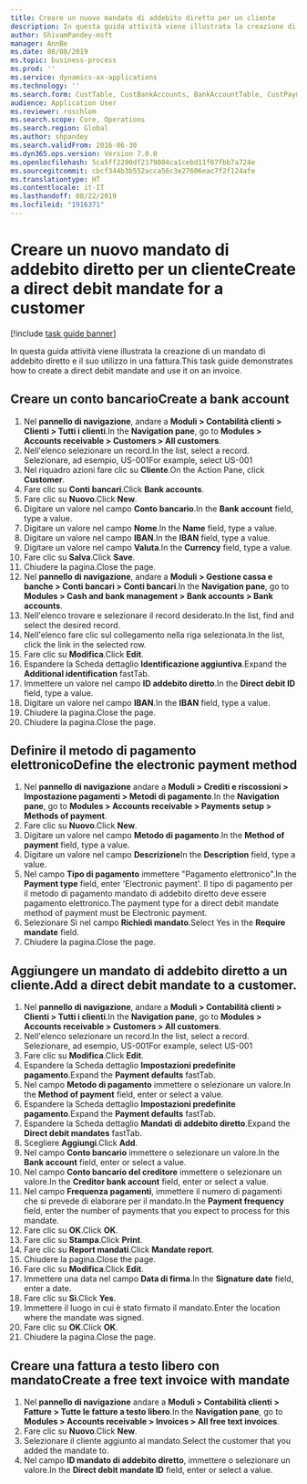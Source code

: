 ```yaml
---
title: Creare un nuovo mandato di addebito diretto per un cliente
description: In questa guida attività viene illustrata la creazione di un mandato di addebito diretto e il suo utilizzo in una fattura.
author: ShivamPandey-msft
manager: AnnBe
ms.date: 08/08/2019
ms.topic: business-process
ms.prod: ''
ms.service: dynamics-ax-applications
ms.technology: ''
ms.search.form: CustTable, CustBankAccounts, BankAccountTable, CustPaymMode, CustDirectDebitMandate, BankAccountTableLookUp, SrsReportViewerForm,  LogisticsAddressCityLookup, CustFreeInvoice, CustTableLookup
audience: Application User
ms.reviewer: roschlom
ms.search.scope: Core, Operations
ms.search.region: Global
ms.author: shpandey
ms.search.validFrom: 2016-06-30
ms.dyn365.ops.version: Version 7.0.0
ms.openlocfilehash: 5ca5ff2290df2179004ca1cebd11f67fbb7a724e
ms.sourcegitcommit: cbcf344b3b552acca56c3e27606eac7f2f124afe
ms.translationtype: HT
ms.contentlocale: it-IT
ms.lasthandoff: 08/22/2019
ms.locfileid: "1916371"
---
```

# <a name="create-a-direct-debit-mandate-for-a-customer"></a><span data-ttu-id="2419e-103">Creare un nuovo mandato di addebito diretto per un cliente</span><span class="sxs-lookup"><span data-stu-id="2419e-103">Create a direct debit mandate for a customer</span></span>

[!include [task guide banner](../../includes/task-guide-banner.md)]

<span data-ttu-id="2419e-104">In questa guida attività viene illustrata la creazione di un mandato di addebito diretto e il suo utilizzo in una fattura.</span><span class="sxs-lookup"><span data-stu-id="2419e-104">This task guide demonstrates how to create a direct debit mandate and use it on an invoice.</span></span>


## <a name="create-a-bank-account"></a><span data-ttu-id="2419e-105">Creare un conto bancario</span><span class="sxs-lookup"><span data-stu-id="2419e-105">Create a bank account</span></span>
1. <span data-ttu-id="2419e-106">Nel **pannello di navigazione**, andare a **Moduli > Contabilità clienti > Clienti > Tutti i clienti**.</span><span class="sxs-lookup"><span data-stu-id="2419e-106">In the **Navigation pane**, go to **Modules > Accounts receivable > Customers > All customers**.</span></span>
2. <span data-ttu-id="2419e-107">Nell'elenco selezionare un record.</span><span class="sxs-lookup"><span data-stu-id="2419e-107">In the list, select a record.</span></span> <span data-ttu-id="2419e-108">Selezionare, ad esempio, US-001</span><span class="sxs-lookup"><span data-stu-id="2419e-108">For example, select US-001</span></span>
3. <span data-ttu-id="2419e-109">Nel riquadro azioni fare clic su **Cliente**.</span><span class="sxs-lookup"><span data-stu-id="2419e-109">On the Action Pane, click **Customer**.</span></span>
4. <span data-ttu-id="2419e-110">Fare clic su **Conti bancari**.</span><span class="sxs-lookup"><span data-stu-id="2419e-110">Click **Bank accounts**.</span></span>
5. <span data-ttu-id="2419e-111">Fare clic su **Nuovo**.</span><span class="sxs-lookup"><span data-stu-id="2419e-111">Click **New**.</span></span>
6. <span data-ttu-id="2419e-112">Digitare un valore nel campo **Conto bancario**.</span><span class="sxs-lookup"><span data-stu-id="2419e-112">In the **Bank account** field, type a value.</span></span>
7. <span data-ttu-id="2419e-113">Digitare un valore nel campo **Nome**.</span><span class="sxs-lookup"><span data-stu-id="2419e-113">In the **Name** field, type a value.</span></span>
8. <span data-ttu-id="2419e-114">Digitare un valore nel campo **IBAN**.</span><span class="sxs-lookup"><span data-stu-id="2419e-114">In the **IBAN** field, type a value.</span></span>
9. <span data-ttu-id="2419e-115">Digitare un valore nel campo **Valuta**.</span><span class="sxs-lookup"><span data-stu-id="2419e-115">In the **Currency** field, type a value.</span></span>
10. <span data-ttu-id="2419e-116">Fare clic su **Salva**.</span><span class="sxs-lookup"><span data-stu-id="2419e-116">Click **Save**.</span></span>
11. <span data-ttu-id="2419e-117">Chiudere la pagina.</span><span class="sxs-lookup"><span data-stu-id="2419e-117">Close the page.</span></span>
12. <span data-ttu-id="2419e-118">Nel **pannello di navigazione**, andare a **Moduli > Gestione cassa e banche > Conti bancari > Conti bancari**.</span><span class="sxs-lookup"><span data-stu-id="2419e-118">In the **Navigation pane**, go to **Modules > Cash and bank management > Bank accounts > Bank accounts**.</span></span>
13. <span data-ttu-id="2419e-119">Nell'elenco trovare e selezionare il record desiderato.</span><span class="sxs-lookup"><span data-stu-id="2419e-119">In the list, find and select the desired record.</span></span>
14. <span data-ttu-id="2419e-120">Nell'elenco fare clic sul collegamento nella riga selezionata.</span><span class="sxs-lookup"><span data-stu-id="2419e-120">In the list, click the link in the selected row.</span></span>
15. <span data-ttu-id="2419e-121">Fare clic su **Modifica**.</span><span class="sxs-lookup"><span data-stu-id="2419e-121">Click **Edit**.</span></span>
16. <span data-ttu-id="2419e-122">Espandere la Scheda dettaglio **Identificazione aggiuntiva**.</span><span class="sxs-lookup"><span data-stu-id="2419e-122">Expand the **Additional identification** fastTab.</span></span>
17. <span data-ttu-id="2419e-123">Immettere un valore nel campo **ID addebito diretto**.</span><span class="sxs-lookup"><span data-stu-id="2419e-123">In the **Direct debit ID** field, type a value.</span></span>
18. <span data-ttu-id="2419e-124">Digitare un valore nel campo **IBAN**.</span><span class="sxs-lookup"><span data-stu-id="2419e-124">In the **IBAN** field, type a value.</span></span>
19. <span data-ttu-id="2419e-125">Chiudere la pagina.</span><span class="sxs-lookup"><span data-stu-id="2419e-125">Close the page.</span></span>
20. <span data-ttu-id="2419e-126">Chiudere la pagina.</span><span class="sxs-lookup"><span data-stu-id="2419e-126">Close the page.</span></span>

## <a name="define-the-electronic-payment-method"></a><span data-ttu-id="2419e-127">Definire il metodo di pagamento elettronico</span><span class="sxs-lookup"><span data-stu-id="2419e-127">Define the electronic payment method</span></span>
1. <span data-ttu-id="2419e-128">Nel **pannello di navigazione** andare a **Moduli > Crediti e riscossioni > Impostazione pagamenti > Metodi di pagamento**.</span><span class="sxs-lookup"><span data-stu-id="2419e-128">In the **Navigation pane**, go to **Modules > Accounts receivable > Payments setup > Methods of payment**.</span></span>
2. <span data-ttu-id="2419e-129">Fare clic su **Nuovo**.</span><span class="sxs-lookup"><span data-stu-id="2419e-129">Click **New**.</span></span>
3. <span data-ttu-id="2419e-130">Digitare un valore nel campo **Metodo di pagamento**.</span><span class="sxs-lookup"><span data-stu-id="2419e-130">In the **Method of payment** field, type a value.</span></span>
4. <span data-ttu-id="2419e-131">Digitare un valore nel campo **Descrizione**</span><span class="sxs-lookup"><span data-stu-id="2419e-131">In the **Description** field, type a value.</span></span>
5. <span data-ttu-id="2419e-132">Nel campo **Tipo di pagamento** immettere "Pagamento elettronico".</span><span class="sxs-lookup"><span data-stu-id="2419e-132">In the **Payment type** field, enter 'Electronic payment'.</span></span> <span data-ttu-id="2419e-133">Il tipo di pagamento per il metodo di pagamento mandato di addebito diretto deve essere pagamento elettronico.</span><span class="sxs-lookup"><span data-stu-id="2419e-133">The payment type for a direct debit mandate method of payment must be Electronic payment.</span></span>
6. <span data-ttu-id="2419e-134">Selezionare Sì nel campo **Richiedi mandato**.</span><span class="sxs-lookup"><span data-stu-id="2419e-134">Select Yes in the **Require mandate** field.</span></span>
7. <span data-ttu-id="2419e-135">Chiudere la pagina.</span><span class="sxs-lookup"><span data-stu-id="2419e-135">Close the page.</span></span>

## <a name="add-a-direct-debit-mandate-to-a-customer"></a><span data-ttu-id="2419e-136">Aggiungere un mandato di addebito diretto a un cliente.</span><span class="sxs-lookup"><span data-stu-id="2419e-136">Add a direct debit mandate to a customer.</span></span>
1. <span data-ttu-id="2419e-137">Nel **pannello di navigazione**, andare a **Moduli > Contabilità clienti > Clienti > Tutti i clienti**.</span><span class="sxs-lookup"><span data-stu-id="2419e-137">In the **Navigation pane**, go to **Modules > Accounts receivable > Customers > All customers**.</span></span>
2. <span data-ttu-id="2419e-138">Nell'elenco selezionare un record.</span><span class="sxs-lookup"><span data-stu-id="2419e-138">In the list, select a record.</span></span> <span data-ttu-id="2419e-139">Selezionare, ad esempio, US-001</span><span class="sxs-lookup"><span data-stu-id="2419e-139">For example, select US-001</span></span>
3. <span data-ttu-id="2419e-140">Fare clic su **Modifica**.</span><span class="sxs-lookup"><span data-stu-id="2419e-140">Click **Edit**.</span></span>
4. <span data-ttu-id="2419e-141">Espandere la Scheda dettaglio **Impostazioni predefinite pagamento**.</span><span class="sxs-lookup"><span data-stu-id="2419e-141">Expand the **Payment defaults** fastTab.</span></span>
5. <span data-ttu-id="2419e-142">Nel campo **Metodo di pagamento** immettere o selezionare un valore.</span><span class="sxs-lookup"><span data-stu-id="2419e-142">In the **Method of payment** field, enter or select a value.</span></span>
6. <span data-ttu-id="2419e-143">Espandere la Scheda dettaglio **Impostazioni predefinite pagamento**.</span><span class="sxs-lookup"><span data-stu-id="2419e-143">Expand the **Payment defaults** fastTab.</span></span>
7. <span data-ttu-id="2419e-144">Espandere la Scheda dettaglio **Mandati di addebito diretto**.</span><span class="sxs-lookup"><span data-stu-id="2419e-144">Expand the **Direct debit mandates** fastTab.</span></span>
8. <span data-ttu-id="2419e-145">Scegliere **Aggiungi**.</span><span class="sxs-lookup"><span data-stu-id="2419e-145">Click **Add**.</span></span>
9. <span data-ttu-id="2419e-146">Nel campo **Conto bancario** immettere o selezionare un valore.</span><span class="sxs-lookup"><span data-stu-id="2419e-146">In the **Bank account** field, enter or select a value.</span></span>
10. <span data-ttu-id="2419e-147">Nel campo **Conto bancario del creditore** immettere o selezionare un valore.</span><span class="sxs-lookup"><span data-stu-id="2419e-147">In the **Creditor bank account** field, enter or select a value.</span></span>
11. <span data-ttu-id="2419e-148">Nel campo **Frequenza pagamenti**, immettere il numero di pagamenti che si prevede di elaborare per il mandato.</span><span class="sxs-lookup"><span data-stu-id="2419e-148">In the **Payment frequency** field, enter the number of payments that you expect to process for this mandate.</span></span>
12. <span data-ttu-id="2419e-149">Fare clic su **OK**.</span><span class="sxs-lookup"><span data-stu-id="2419e-149">Click **OK**.</span></span>
13. <span data-ttu-id="2419e-150">Fare clic su **Stampa**.</span><span class="sxs-lookup"><span data-stu-id="2419e-150">Click **Print**.</span></span>
14. <span data-ttu-id="2419e-151">Fare clic su **Report mandati**.</span><span class="sxs-lookup"><span data-stu-id="2419e-151">Click **Mandate report**.</span></span>
15. <span data-ttu-id="2419e-152">Chiudere la pagina.</span><span class="sxs-lookup"><span data-stu-id="2419e-152">Close the page.</span></span>
16. <span data-ttu-id="2419e-153">Fare clic su **Modifica**.</span><span class="sxs-lookup"><span data-stu-id="2419e-153">Click **Edit**.</span></span>
17. <span data-ttu-id="2419e-154">Immettere una data nel campo **Data di firma**.</span><span class="sxs-lookup"><span data-stu-id="2419e-154">In the **Signature date** field, enter a date.</span></span>
18. <span data-ttu-id="2419e-155">Fare clic su **Sì**.</span><span class="sxs-lookup"><span data-stu-id="2419e-155">Click **Yes**.</span></span>
19. <span data-ttu-id="2419e-156">Immettere il luogo in cui è stato firmato il mandato.</span><span class="sxs-lookup"><span data-stu-id="2419e-156">Enter the location where the mandate was signed.</span></span>
20. <span data-ttu-id="2419e-157">Fare clic su **OK**.</span><span class="sxs-lookup"><span data-stu-id="2419e-157">Click **OK**.</span></span>
21. <span data-ttu-id="2419e-158">Chiudere la pagina.</span><span class="sxs-lookup"><span data-stu-id="2419e-158">Close the page.</span></span>

## <a name="create-a-free-text-invoice-with-mandate"></a><span data-ttu-id="2419e-159">Creare una fattura a testo libero con mandato</span><span class="sxs-lookup"><span data-stu-id="2419e-159">Create a free text invoice with mandate</span></span>
1. <span data-ttu-id="2419e-160">Nel **pannello di navigazione** andare a **Moduli > Contabilità clienti > Fatture > Tutte le fatture a testo libero**.</span><span class="sxs-lookup"><span data-stu-id="2419e-160">In the **Navigation pane**, go to **Modules > Accounts receivable > Invoices > All free text invoices**.</span></span>
2. <span data-ttu-id="2419e-161">Fare clic su **Nuovo**.</span><span class="sxs-lookup"><span data-stu-id="2419e-161">Click **New**.</span></span>
3. <span data-ttu-id="2419e-162">Selezionare il cliente aggiunto al mandato.</span><span class="sxs-lookup"><span data-stu-id="2419e-162">Select the customer that you added the mandate to.</span></span>
4. <span data-ttu-id="2419e-163">Nel campo **ID mandato di addebito diretto**, immettere o selezionare un valore.</span><span class="sxs-lookup"><span data-stu-id="2419e-163">In the **Direct debit mandate ID** field, enter or select a value.</span></span>

